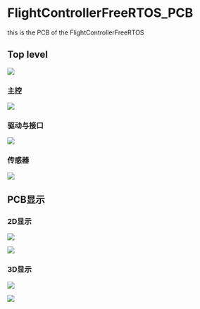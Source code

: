 # FlightControllerFreeRTOS_PCB
this is the PCB of the FlightControllerFreeRTOS

## Top level 

![](https://raw.githubusercontent.com/zgh551/FigureBed/master/img/20201003215715.png)

### 主控

![](https://raw.githubusercontent.com/zgh551/FigureBed/master/img/20201003222743.png)

### 驱动与接口

![](https://raw.githubusercontent.com/zgh551/FigureBed/master/img/20201003222751.png)

### 传感器

![](https://raw.githubusercontent.com/zgh551/FigureBed/master/img/20201003222757.png)

## PCB显示

###  2D显示

![](https://raw.githubusercontent.com/zgh551/FigureBed/master/img/20201003222831.png)

![](https://raw.githubusercontent.com/zgh551/FigureBed/master/img/20201003222839.png)

### 3D显示

![](https://raw.githubusercontent.com/zgh551/FigureBed/master/img/20201003222808.png)

![](https://raw.githubusercontent.com/zgh551/FigureBed/master/img/20201003222825.png)